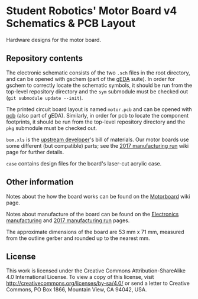 # Student Robotics' Motor Board v4 Schematics & PCB Layout

Hardware designs for the motor board.

## Repository contents

The electronic schematic consists of the two `.sch` files in the root directory, and can be opened with gschem (part of the 
[gEDA][geda] suite). In order for gschem to correctly locate the schematic symbols, it should be run from the top-level 
repository directory and the `sym` submodule must be checked out (`git submodule update --init`).

The printed circuit board layout is named `motor.pcb` and can be opened with [pcb][geda-pcb] (also part of gEDA). Similarly, 
in order for pcb to locate the component footprints, it should be run from the top-level repository directory and the `pkg` 
submodule must be checked out.

`bom.xls` is the [upstream developer][sr]'s bill of materials. Our motor boards use some different (but compatible) 
parts; see the [2017 manufacturing run][wiki-manu-2017] wiki page for further details.

`case` contains design files for the board's laser-cut acrylic case.

## Other information

Notes about the how the board works can be found on the [Motorboard][wiki-mb] wiki page.

Notes about manufacture of the board can be found on the [Electronics manufacturing][wiki-manu] and [2017 manufacturing 
run][wiki-manu-2017] pages.

The approximate dimensions of the board are 53 mm x 71 mm, measured from the outline gerber and rounded up to the nearest mm.

[sr]: https://studentrobotics.org/
[geda]: http://www.geda-project.org/
[geda-pcb]: http://pcb.geda-project.org/
[wiki-mb]: https://github.com/sourcebots/wiki/wiki/Motor-board
[wiki-manu]: https://github.com/sourcebots/wiki/wiki/Electronics-manufacturing
[wiki-manu-2017]: https://github.com/sourcebots/wiki/wiki/2017-manufacturing-run

## License

This work is licensed under the Creative Commons Attribution-ShareAlike 4.0
International License. To view a copy of this license, visit
http://creativecommons.org/licenses/by-sa/4.0/ or send a letter to Creative
Commons, PO Box 1866, Mountain View, CA 94042, USA.
